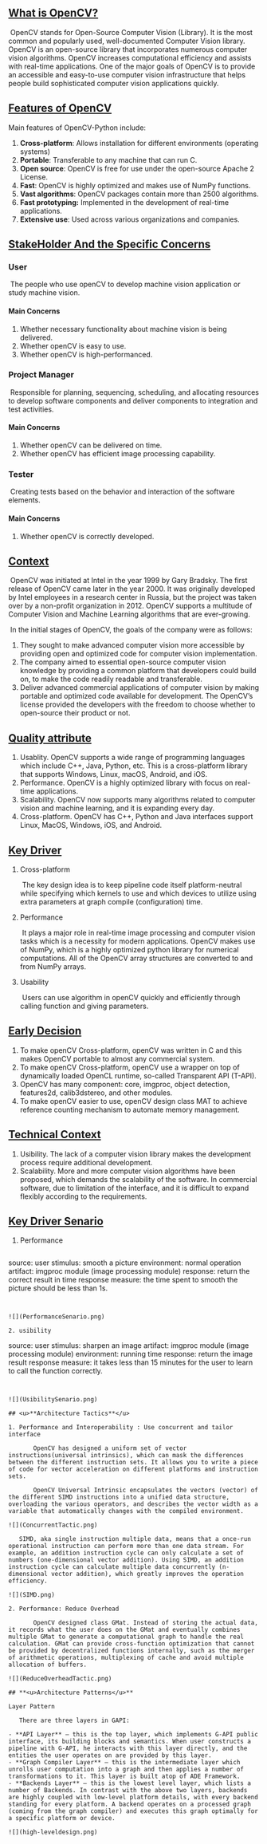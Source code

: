 ## <u>What is OpenCV?</u>

​	OpenCV stands for Open-Source Computer Vision (Library). It is the most common and popularly used, well-documented Computer Vision library. OpenCV is an open-source library that incorporates numerous computer vision algorithms. OpenCV increases computational efficiency and assists with real-time applications. One of the major goals of OpenCV is to provide an accessible and easy-to-use computer vision infrastructure that helps people build sophisticated computer vision applications quickly.

## <u>Features of OpenCV</u>

Main features of OpenCV-Python include:

1. **Cross-platform**: Allows installation for different environments (operating systems)
2. **Portable**: Transferable to any machine that can run C.
3. **Open source**: OpenCV is free for use under the open-source Apache 2 License.
4. **Fast**: OpenCV is highly optimized and makes use of NumPy functions.
5. **Vast algorithms**: OpenCV packages contain more than 2500 algorithms.
6. **Fast prototyping:** Implemented in the development of real-time applications.
7. **Extensive use**: Used across various organizations and companies.

## <u>StakeHolder And the Specific Concerns</u>

### User

​	The people who use openCV to develop machine vision application or study machine vision.

#### Main Concerns

1. Whether necessary functionality about machine vision is being delivered. 
2. Whether openCV is easy to use.
3. Whether openCV is high-performanced.

### Project Manager

​	Responsible for planning, sequencing, scheduling, and allocating resources to develop software components and deliver components to integration and test activities.

#### Main Concerns

1. Whether openCV can be delivered on time.
2. Whether openCV has efficient image processing capability.

### Tester

​	Creating tests based on the behavior and interaction of the software elements. 

#### Main Concerns

1. Whether openCV is correctly developed.

## <u>Context</u>

​	OpenCV was initiated at Intel in the year 1999 by Gary Bradsky. The first release of OpenCV came later in the year 2000. It was originally developed by Intel employees in a research center in Russia, but the project was taken over by a non-profit organization in 2012. OpenCV supports a multitude of Computer Vision and Machine Learning algorithms that are ever-growing.

​	In the initial stages of OpenCV, the goals of the company were as follows:

1. They sought to make advanced computer vision more accessible by providing open and optimized code for computer vision implementation.
2. The company aimed to essential open-source computer vision knowledge by providing a common platform that developers could build on, to make the code readily readable and transferable.
3. Deliver advanced commercial applications of computer vision by making portable and optimized code available for development. The OpenCV’s license provided the developers with the freedom to choose whether to open-source their product or not.

## <u>Quality attribute</u>

1. Usablity. OpenCV supports a wide range of programming languages which include C++, Java, Python, etc. This is a cross-platform library that supports Windows, Linux, macOS, Android, and iOS.
2. Performance. OpenCV is a highly optimized library with focus on real-time applications.
3. Scalability. OpenCV now supports many algorithms related to computer vision and machine learning, and it is expanding every day.
4. Cross-platform. OpenCV has C++, Python and Java interfaces support Linux, MacOS, Windows, iOS, and Android.

## <u>Key Driver</u> 

1. Cross-platform

   ​	The key design idea is to keep pipeline code itself platform-neutral while specifying which kernels to use and which devices to utilize using extra parameters at graph compile (configuration) time.

2. Performance

   ​	 It plays a major role in real-time image processing and computer vision tasks which is a necessity for modern applications. OpenCV makes use of NumPy, which is a highly optimized python library for numerical computations. All of the OpenCV array structures are converted to and from NumPy arrays.

3. Usability

   ​	Users can use algorithm in openCV quickly and efficiently through calling function and giving parameters.

## <u>Early Decision</u> 

1. To make openCV Cross-platform,  openCV was written in C and this makes OpenCV portable to almost any commercial system.
2. To make openCV Cross-platform, openCV use a wrapper on top of dynamically loaded OpenCL runtime, so-called Transparent API (T-API).
3. OpenCV has many component: core, imgproc, object detection, features2d, calib3dstereo, and other modules. 
4. To make openCV easier to use, openCV design class MAT to achieve reference counting mechanism to automate memory management.

## <u>Technical Context</u>  

1. Usibility. The lack of a computer vision library makes the development process require additional development.
2. Scalability. More and more computer vision algorithms have been proposed, which demands the scalability of the software. In commercial software, due to limitation of the interface, and it is difficult to expand flexibly according to the requirements.

## <u>Key Driver Senario</u>

1. Performance

   ```
source: user
   stimulus: smooth a picture
environment: normal operation
   artifact: imgproc module (image processing module)
response: return the correct result in time
   response measure: the time spent to smooth the picture should be less than 1s.
   ```


![](PerformanceSenario.png)

2. usibility

```
source: user
stimulus:  sharpen an image
artifact: imgproc module (image processing module)
environment: running time
response: return the image result 
response measure: it takes less than 15 minutes for the user to learn to call the function correctly.
```


![](UsibilitySenario.png)

## <u>**Architecture Tactics**</u>

1. Performance and Interoperability : Use concurrent and tailor interface

   ​	OpenCV has designed a uniform set of vector instructions(universal intrinsics), which can mask the differences between the different instruction sets. It allows you to write a piece of code for vector acceleration on different platforms and instruction sets. 

   ​	OpenCV Universal Intrinsic encapsulates the vectors (vector) of the different SIMD instructions into a unified data structure, overloading the various operators, and describes the vector width as a variable that automatically changes with the compiled environment. 

![](ConcurrentTactic.png)

​	SIMD, aka single instruction multiple data, means that a once-run operational instruction can perform more than one data stream. For example, an addition instruction cycle can only calculate a set of numbers (one-dimensional vector addition). Using SIMD, an addition instruction cycle can calculate multiple data concurrently (n-dimensional vector addition), which greatly improves the operation efficiency.

![](SIMD.png)

2. Performance: Reduce Overhead 

   ​	OpenCV designed class GMat. Instead of storing the actual data, it records what the user does on the GMat and eventually combines multiple GMat to generate a computational graph to handle the real calculation. GMat can provide cross-function optimization that cannot be provided by decentralized functions internally, such as the merger of arithmetic operations, multiplexing of cache and avoid multiple allocation of buffers.

![](ReduceOverheadTactic.png)

## **<u>Architecture Patterns</u>**

Layer Pattern

​	There are three layers in GAPI:

- **API Layer** – this is the top layer, which implements G-API public interface, its building blocks and semantics. When user constructs a pipeline with G-API, he interacts with this layer directly, and the entities the user operates on are provided by this layer.
- **Graph Compiler Layer** – this is the intermediate layer which unrolls user computation into a graph and then applies a number of transformations to it. This layer is built atop of ADE Framework.
- **Backends Layer** – this is the lowest level layer, which lists a number of Backends. In contrast with the above two layers, backends are highly coupled with low-level platform details, with every backend standing for every platform. A backend operates on a processed graph (coming from the graph compiler) and executes this graph optimally for a specific platform or device.

![](high-leveldesign.png)